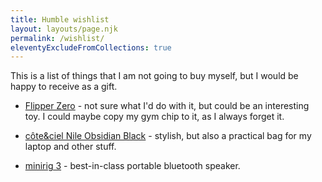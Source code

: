 ```yaml
---
title: Humble wishlist
layout: layouts/page.njk
permalink: /wishlist/
eleventyExcludeFromCollections: true
---
```


This is a list of things that I am not going to buy myself,
but I would be happy to receive as a gift.

* [Flipper Zero](https://flipperzero.one/) - not sure what I'd do with it, but could be an interesting toy.
I could maybe copy my gym chip to it, as I always forget it.

* [côte&ciel Nile Obsidian Black](https://eu.coteetciel.com/products/nile-obsidian-black) - stylish,
but also a practical bag for my laptop and other stuff.

* [minirig 3](https://minirigs.co.uk/speakers/bluetooth-minirig-3) - best-in-class portable bluetooth speaker.
